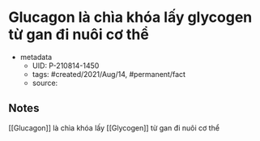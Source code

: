 # Glucagon là chìa khóa lấy glycogen từ gan đi nuôi cơ thể

- metadata
	- UID: P-210814-1450
	- tags: #created/2021/Aug/14, #permanent/fact 
	- source: 

## Notes
[[Glucagon]] là chìa khóa lấy [[Glycogen]] từ gan đi nuôi cơ thể
